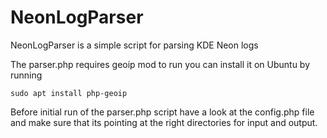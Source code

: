 # NeonLogParser

NeonLogParser is a simple script for parsing KDE Neon logs

The parser.php requires geoip mod to run you can install it on Ubuntu by running
```
sudo apt install php-geoip
```
Before initial run of the parser.php script have a look at the config.php file
and make sure that its pointing at the right directories for input and output. 
